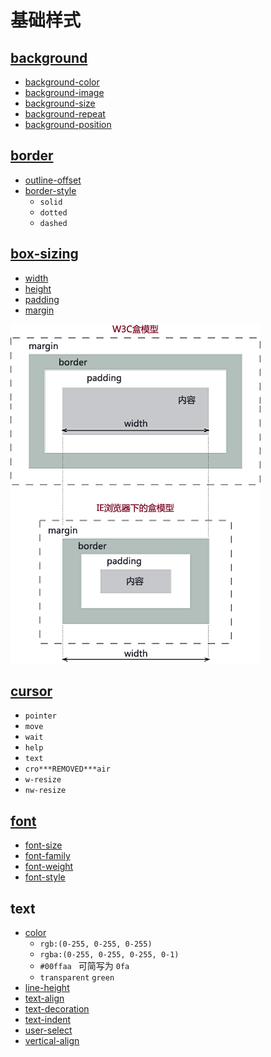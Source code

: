 # 基础样式
## [background](https://developer.mozilla.org/zh-CN/docs/Web/CSS/background)

- [background-color](https://developer.mozilla.org/zh-CN/docs/Web/CSS/background-color)
- [background-image](https://developer.mozilla.org/zh-CN/docs/Web/CSS/background-image)
- [background-size](https://developer.mozilla.org/zh-CN/docs/Web/CSS/background-size)
- [background-repeat](https://developer.mozilla.org/zh-CN/docs/Web/CSS/background-repeat) <Badge text="required" vertical="middle" type="warning" />
- [background-position](https://developer.mozilla.org/zh-CN/docs/Web/CSS/background-position)

## [border](https://developer.mozilla.org/zh-CN/docs/Web/CSS/border)

- [outline-offset](https://developer.mozilla.org/zh-CN/docs/Web/CSS/outline-offset)
- [border-style](https://developer.mozilla.org/zh-CN/docs/Web/CSS/border-style)
  - ```solid```
  - ```dotted```
  - ```dashed```

## [box-sizing](https://developer.mozilla.org/zh-CN/docs/Learn/CSS/Building_blocks/The_box_model)

- [width](https://developer.mozilla.org/zh-CN/docs/Web/CSS/width)
- [height](https://developer.mozilla.org/zh-CN/docs/Web/CSS/height)
- [padding](https://developer.mozilla.org/zh-CN/docs/Web/CSS/padding)
- [margin](https://developer.mozilla.org/zh-CN/docs/Web/CSS/margin)

![两种盒模型](../../../assets/images/t.png)

## [cursor](https://developer.mozilla.org/zh-CN/docs/Web/CSS/cursor)

- ```pointer```
- ```move```
- ```wait```
- ```help```
- ```text```
- ```cro***REMOVED***air```
- ```w-resize```
- ```nw-resize```


## [font](https://developer.mozilla.org/zh-CN/docs/Web/CSS/font)

- [font-size](https://developer.mozilla.org/zh-CN/docs/Web/CSS/font-size)
- [font-family](https://developer.mozilla.org/zh-CN/docs/Web/CSS/font-family)
- [font-weight](https://developer.mozilla.org/zh-CN/docs/Web/CSS/font-weight)
- [font-style](https://developer.mozilla.org/zh-CN/docs/Web/CSS/font-style)

## text

- [color](https://developer.mozilla.org/zh-CN/docs/Web/CSS/color)
  - ```rgb:(0-255, 0-255, 0-255)```
  - ```rgba:(0-255, 0-255, 0-255, 0-1) ```
  - ```#00ffaa ``` 可简写为 ```0fa```
  - ```transparent``` ```green```
- [line-height](https://developer.mozilla.org/zh-CN/docs/Web/CSS/line-height)
- [text-align](https://developer.mozilla.org/zh-CN/docs/Web/CSS/text-align)
- [text-decoration](https://developer.mozilla.org/zh-CN/docs/Web/CSS/text-decoration)
- [text-indent](https://developer.mozilla.org/zh-CN/docs/Web/CSS/text-indent)
- [user-select](https://developer.mozilla.org/zh-CN/docs/Web/CSS/user-select) <Tag text="CSS3" />
- [vertical-align](https://developer.mozilla.org/zh-CN/docs/Web/CSS/vertical-align)
